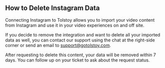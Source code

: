 ## How to Delete Instagram Data

Connecting Instagram to Tolstoy allows you to import your video content from Instagram and use it in your video experiences on and off site.

If you decide to remove the integration and want to delete all your imported data as well, you can contact our support using the chat at the right-side corner or send an email to [support@gotolstoy.com](mailto:support@gotolstoy.com).

After requesting to delete this content, your data will be removed within 7 days. You can follow up on your ticket to ask about the request status.